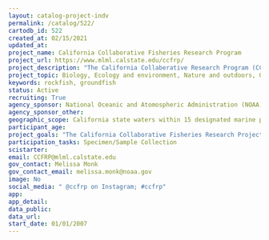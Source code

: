 ```yaml
---
layout: catalog-project-indv
permalink: /catalog/522/
cartodb_id: 522
created_at: 02/15/2021  
updated_at: 
project_name: California Collaborative Fisheries Research Program
project_url: https://www.mlml.calstate.edu/ccfrp/
project_description: "The California Collaberative Research Program (CCFRP) blends citizen science and cooperative research to monitor fish populations inside the state's network of marine protected areas and at nearby reference sites that are still open to recreational fishing. Faculty from Cal Poly and Moss Landing Marine Labs developed a scientifically rigorous hook-and-line survey in partnership with the NOAA Fisheries Southwest Fisheries Science Center and the recreational fishing industry (the Commercial Passenger Fishing Vessel, or CPFV, fishing fleet), where vessels (including vessel Captain and crew) are chartered to conduct the survey, and volunteers conduct all of the sampling. During a sampling event, volunteer anglers are assigned a station aboard the fishing vessel to fish, while scientific staff collect information on the environmental conditions, the catch by species, size of each fish, and tag a subset of fish. The vast majority of fishes caught (with some exceptions for age data collections or other special studies) are released with descending devices to increase post-capture survivorship. In 2016, CCFRP was expanded statewide to include six partner academic institutions, monitoring 14 protected areas and 14 adjacent reference sites spanning the entire coast of California. Over 1,650 volunteer anglers have caught more than 150,000 fish since 2007.  The volunteers include all experience levels of anglers and ages from high school students to retirees. As one of the few citizen science programs contributing data to stock assessments and protected area management, the program inherently supports the sustainable management of domestic fisheries, and provides high-quality data to address a range of other management questions. In addition, the collaborative nature of the methodology allows the fishing community to work directly with scientists, increasing trust and confidence in the resulting data from both groups." 
project_topic: Biology, Ecology and environment, Nature and outdoors, Ocean/water and marine
keywords: rockfish, groundfish
status: Active
recruiting: True
agency_sponsor: National Oceanic and Atomospheric Administration (NOAA)
agency_sponsor_other: 
geographic_scope: California state waters within 15 designated marine protected areas, and 16 reference sites adjacent to those areas
participant_age: 
project_goals: "The California Collaborative Fisheries Research Project (CCFRP) was designed to monitor California’s network of marine protected areas (MPAs) in order to evaluate their effectiveness as a tool for conservation and fisheries management."
participation_tasks: Specimen/Sample Collection
scistarter: 
email: CCFRP@mlml.calstate.edu  
gov_contact: Melissa Monk
gov_contact_email: melissa.monk@noaa.gov
image: No
social_media: " @ccfrp on Instagram; #ccfrp"
app: 
app_detail: 
data_public: 
data_url: 
start_date: 01/01/2007
---
```




